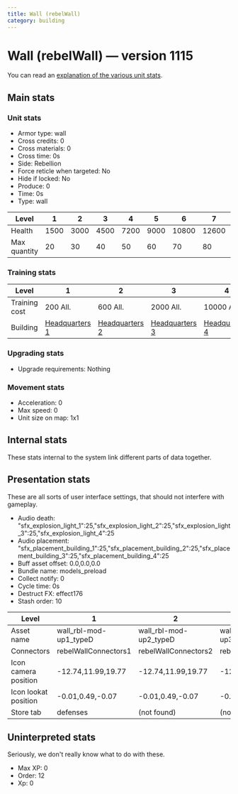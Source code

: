 ```yaml
---
title: Wall (rebelWall)
category: building
---
```


# Wall (rebelWall) — version 1115

You can read an [explanation  of the various unit stats](unitexplained.md).

## Main stats

### Unit stats

  * Armor type: wall
  * Cross credits: 0
  * Cross materials: 0
  * Cross time: 0s
  * Side: Rebellion
  * Force reticle when targeted: No
  * Hide if locked: No
  * Produce: 0
  * Time: 0s
  * Type: wall

|Level       |1   |2   |3   |4   |5   |6    |7    |8    |9    |10   |
|------------|----|----|----|----|----|-----|-----|-----|-----|-----|
|Health      |1500|3000|4500|7200|9000|10800|12600|14400|16200|18000|
|Max quantity|20  |30  |40  |50  |60  |70   |80   |90   |100  |120  |


### Training stats

|Level        |1                             |2                             |3                             |4                             |5                             |6                             |7                             |8                             |9                             |10                             |
|-------------|------------------------------|------------------------------|------------------------------|------------------------------|------------------------------|------------------------------|------------------------------|------------------------------|------------------------------|-------------------------------|
|Training cost|200 All.                      |600 All.                      |2000 All.                     |10000 All.                    |25000 All.                    |100000 All.                   |200000 All.                   |500000 All.                   |1000000 All.                  |2000000 All.                   |
|Building     |[Headquarters 1](rebelHQ.html)|[Headquarters 2](rebelHQ.html)|[Headquarters 3](rebelHQ.html)|[Headquarters 4](rebelHQ.html)|[Headquarters 5](rebelHQ.html)|[Headquarters 6](rebelHQ.html)|[Headquarters 7](rebelHQ.html)|[Headquarters 8](rebelHQ.html)|[Headquarters 9](rebelHQ.html)|[Headquarters 10](rebelHQ.html)|


### Upgrading stats

  * Upgrade requirements: Nothing

### Movement stats

  * Acceleration: 0
  * Max speed: 0
  * Unit size on map: 1x1

## Internal stats

These stats internal to the system link different parts of data together.


## Presentation stats

These are all sorts of user interface settings, that should not interfere with gameplay.

  * Audio death: "sfx_explosion_light_1":25,"sfx_explosion_light_2":25,"sfx_explosion_light_3":25,"sfx_explosion_light_4":25
  * Audio placement: "sfx_placement_building_1":25,"sfx_placement_building_2":25,"sfx_placement_building_3":25,"sfx_placement_building_4":25
  * Buff asset offset: 0.0,0.0,0.0
  * Bundle name: models_preload
  * Collect notify: 0
  * Cycle time: 0s
  * Destruct FX: effect176
  * Stash order: 10

|Level               |1                     |2                     |3                     |4                     |5                     |6                     |7                     |8                     |9                     |10                     |
|--------------------|----------------------|----------------------|----------------------|----------------------|----------------------|----------------------|----------------------|----------------------|----------------------|-----------------------|
|Asset name          |wall_rbl-mod-up1_typeD|wall_rbl-mod-up2_typeD|wall_rbl-mod-up3_typeD|wall_rbl-mod-up4_typeD|wall_rbl-mod-up5_typeD|wall_rbl-mod-up6_typeD|wall_rbl-mod-up7_typeD|wall_rbl-mod-up8_typeD|wall_rbl-mod-up9_typeD|wall_rbl-mod-up10_typeD|
|Connectors          |rebelWallConnectors1  |rebelWallConnectors2  |rebelWallConnectors3  |rebelWallConnectors4  |rebelWallConnectors5  |rebelWallConnectors6  |rebelWallConnectors7  |rebelWallConnectors8  |rebelWallConnectors9  |rebelWallConnectors10  |
|Icon camera position|-12.74,11.99,19.77    |-12.74,11.99,19.77    |-12.74,11.99,19.77    |-12.74,11.99,19.77    |-12.74,11.99,19.77    |-12.74,11.99,19.77    |-12.74,11.99,19.77    |-13.91,12.84,9.9      |-13.91,12.84,9.9      |-13.91,12.84,9.9       |
|Icon lookat position|-0.01,0.49,-0.07      |-0.01,0.49,-0.07      |-0.01,0.49,-0.07      |-0.01,0.49,-0.07      |-0.01,0.49,-0.07      |-0.01,0.49,-0.07      |-0.01,0.49,-0.07      |-0.22,1.06,0.13       |-0.22,1.06,0.13       |-0.22,1.06,0.13        |
|Store tab           |defenses              |(not found)           |(not found)           |(not found)           |(not found)           |(not found)           |(not found)           |(not found)           |(not found)           |(not found)            |


## Uninterpreted stats

Seriously, we don't really know what to do with these.

  * Max XP: 0
  * Order: 12
  * Xp: 0

